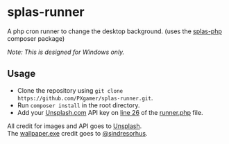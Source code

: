 # splas-runner

A php cron runner to change the desktop background. (uses the [splas-php][splas] composer package)

_Note: This is designed for Windows only._

## Usage

- Clone the repository using `git clone https://github.com/PXgamer/splas-runner.git`.  
- Run `composer install` in the root directory.  
- Add your [Unsplash.com][us] API key on [line 26][linenum] of the [runner.php][runner] file.  

All credit for images and API goes to [Unsplash][us].  
The [wallpaper.exe][wallpaper] credit goes to [@sindresorhus][sindresorhus].  

[us]: https://unsplash.com
[linenum]: runner.php#L26
[runner]: runner.php
[wallpaper]: https://github.com/sindresorhus/win-wallpaper
[sindresorhus]: https://github.com/sindresorhus
[splas]: https://github.com/pxgamer/splas-php

